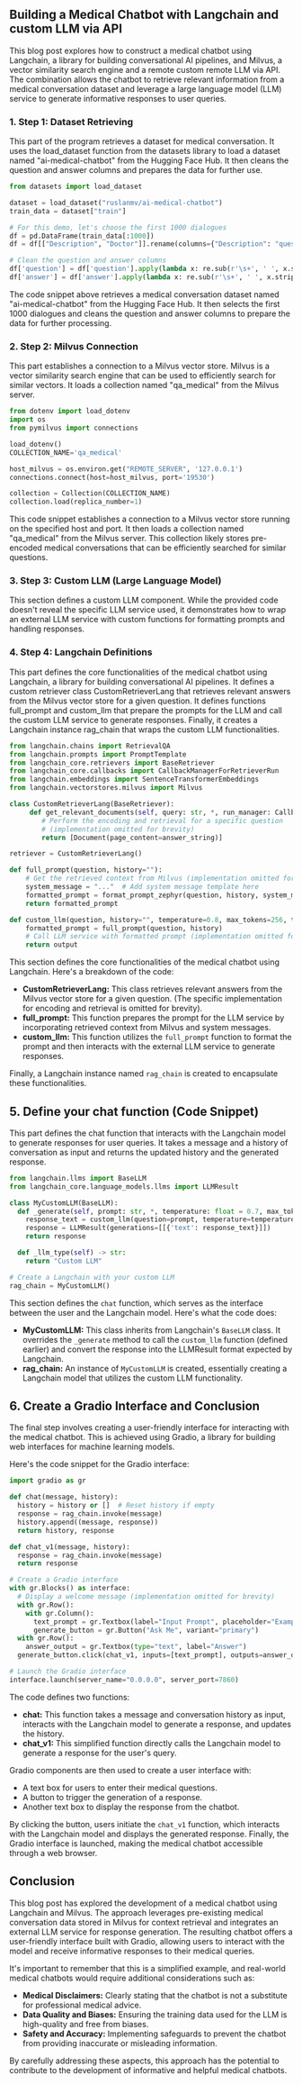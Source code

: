 ## Building a Medical Chatbot with Langchain and custom LLM via API

This blog post explores how to construct a medical chatbot using Langchain, a library for building conversational AI pipelines, and Milvus, a vector similarity search engine and a remote custom remote LLM via API. The combination allows the chatbot to retrieve relevant information from a medical conversation dataset and leverage a large language model (LLM) service to generate informative responses to user queries.

###  1. Step 1: Dataset Retrieving 
This part of the program retrieves a dataset for medical conversation. It uses the load_dataset function from the datasets library to load a dataset named "ai-medical-chatbot" from the Hugging Face Hub.
It then cleans the question and answer columns and prepares the data for further use.
```python
from datasets import load_dataset

dataset = load_dataset("ruslanmv/ai-medical-chatbot")
train_data = dataset["train"]

# For this demo, let's choose the first 1000 dialogues
df = pd.DataFrame(train_data[:1000])
df = df[["Description", "Doctor"]].rename(columns={"Description": "question", "Doctor": "answer"})

# Clean the question and answer columns
df['question'] = df['question'].apply(lambda x: re.sub(r'\s+', ' ', x.strip()))
df['answer'] = df['answer'].apply(lambda x: re.sub(r'\s+', ' ', x.strip()))
```

The code snippet above retrieves a medical conversation dataset named "ai-medical-chatbot" from the Hugging Face Hub. It then selects the first 1000 dialogues and cleans the question and answer columns to prepare the data for further processing.

### 2. Step 2: Milvus Connection 
This part establishes a connection to a Milvus vector store. Milvus is a vector similarity search engine that can be used to efficiently search for similar vectors.
It loads a collection named "qa_medical" from the Milvus server.

```python
from dotenv import load_dotenv
import os
from pymilvus import connections

load_dotenv()
COLLECTION_NAME='qa_medical'

host_milvus = os.environ.get("REMOTE_SERVER", '127.0.0.1')
connections.connect(host=host_milvus, port='19530')

collection = Collection(COLLECTION_NAME)      
collection.load(replica_number=1)
```

This code snippet establishes a connection to a Milvus vector store running on the specified host and port. It then loads a collection named "qa_medical" from the Milvus server. This collection likely stores pre-encoded medical conversations that can be efficiently searched for similar questions.

### 3. Step 3: Custom LLM (Large Language Model)

This section defines a custom LLM component. While the provided code doesn't reveal the specific LLM service used, it demonstrates how to wrap an external LLM service with custom functions for formatting prompts and handling responses.

### 4. Step 4: Langchain Definitions 
This part defines the core functionalities of the medical chatbot using Langchain, a library for building conversational AI pipelines.
It defines a custom retriever class CustomRetrieverLang that retrieves relevant answers from the Milvus vector store for a given question.
It defines functions full_prompt and custom_llm that prepare the prompts for the LLM and call the custom LLM service to generate responses.
Finally, it creates a Langchain instance rag_chain that wraps the custom LLM functionalities.
```python
from langchain.chains import RetrievalQA
from langchain.prompts import PromptTemplate
from langchain_core.retrievers import BaseRetriever
from langchain_core.callbacks import CallbackManagerForRetrieverRun
from langchain.embeddings import SentenceTransformerEmbeddings
from langchain.vectorstores.milvus import Milvus

class CustomRetrieverLang(BaseRetriever):
     def get_relevant_documents(self, query: str, *, run_manager: CallbackManagerForRetrieverRun) -> List[Document]:
        # Perform the encoding and retrieval for a specific question
        # (implementation omitted for brevity)
        return [Document(page_content=answer_string)]

retriever = CustomRetrieverLang()

def full_prompt(question, history=""):
    # Get the retrieved context from Milvus (implementation omitted for brevity)
    system_message = "..."  # Add system message template here
    formatted_prompt = format_prompt_zephyr(question, history, system_message=system_message)
    return formatted_prompt

def custom_llm(question, history="", temperature=0.8, max_tokens=256, top_p=0.95, stop=None):
    formatted_prompt = full_prompt(question, history)
    # Call LLM service with formatted prompt (implementation omitted for brevity)
    return output
```

This section defines the core functionalities of the medical chatbot using Langchain. Here's a breakdown of the code:

* **CustomRetrieverLang:** This class retrieves relevant answers from the Milvus vector store for a given question. (The specific implementation for encoding and retrieval is omitted for brevity).
* **full_prompt:** This function prepares the prompt for the LLM service by incorporating retrieved context from Milvus and system messages.
* **custom_llm:** This function utilizes the `full_prompt` function to format the prompt and then interacts with the external LLM service to generate responses.

Finally, a Langchain instance named `rag_chain` is created to encapsulate these functionalities.

## 5. Define your chat function (Code Snippet)

This part defines the chat function that interacts with the Langchain model to generate responses for user queries.
It takes a message and a history of conversation as input and returns the updated history and the generated response.

```python
from langchain.llms import BaseLLM
from langchain_core.language_models.llms import LLMResult

class MyCustomLLM(BaseLLM):
  def _generate(self, prompt: str, *, temperature: float = 0.7, max_tokens: int = 256, top_p: float = 0.95, stop: list[str] = None, **kwargs) -> LLMResult:
    response_text = custom_llm(question=prompt, temperature=temperature, max_tokens=max_tokens, top_p=top_p, stop=stop)
    response = LLMResult(generations=[[{'text': response_text}]])
    return response

  def _llm_type(self) -> str:
    return "Custom LLM"

# Create a Langchain with your custom LLM
rag_chain = MyCustomLLM()
```

This section defines the `chat` function, which serves as the interface between the user and the Langchain model. Here's what the code does:

* **MyCustomLLM:** This class inherits from Langchain's `BaseLLM` class. It overrides the `_generate` method to call the `custom_llm` function (defined earlier) and convert the response into the LLMResult format expected by Langchain.
* **rag_chain:** An instance of `MyCustomLLM` is created, essentially creating a Langchain model that utilizes the custom LLM functionality.

## 6. Create a Gradio Interface and Conclusion

The final step involves creating a user-friendly interface for interacting with the medical chatbot. This is achieved using Gradio, a library for building web interfaces for machine learning models.

Here's the code snippet for the Gradio interface:

```python
import gradio as gr

def chat(message, history):
  history = history or []  # Reset history if empty
  response = rag_chain.invoke(message)
  history.append((message, response))
  return history, response

def chat_v1(message, history):
  response = rag_chain.invoke(message)
  return response

# Create a Gradio interface
with gr.Blocks() as interface:
  # Display a welcome message (implementation omitted for brevity)
  with gr.Row():
    with gr.Column():
      text_prompt = gr.Textbox(label="Input Prompt", placeholder="Example: What are the symptoms of COVID-19?", lines=2)
      generate_button = gr.Button("Ask Me", variant="primary")
  with gr.Row():
    answer_output = gr.Textbox(type="text", label="Answer")
  generate_button.click(chat_v1, inputs=[text_prompt], outputs=answer_output)

# Launch the Gradio interface
interface.launch(server_name="0.0.0.0", server_port=7860)
```

The code defines two functions:

* **chat:** This function takes a message and conversation history as input, interacts with the Langchain model to generate a response, and updates the history.
* **chat_v1:** This simplified function directly calls the Langchain model to generate a response for the user's query.

Gradio components are then used to create a user interface with:

* A text box for users to enter their medical questions.
* A button to trigger the generation of a response.
* Another text box to display the response from the chatbot.

By clicking the button, users initiate the `chat_v1` function, which interacts with the Langchain model and displays the generated response. Finally, the Gradio interface is launched, making the medical chatbot accessible through a web browser.

## Conclusion

This blog post has explored the development of a medical chatbot using Langchain and Milvus. The approach leverages pre-existing medical conversation data stored in Milvus for context retrieval and integrates an external LLM service for response generation. The resulting chatbot offers a user-friendly interface built with Gradio, allowing users to interact with the model and receive informative responses to their medical queries.

It's important to remember that this is a simplified example, and real-world medical chatbots would require additional considerations such as:

* **Medical Disclaimers:**  Clearly stating that the chatbot is not a substitute for professional medical advice.
* **Data Quality and Biases:** Ensuring the training data used for the LLM is high-quality and free from biases.
* **Safety and Accuracy:** Implementing safeguards to prevent the chatbot from providing inaccurate or misleading information.

By carefully addressing these aspects, this approach has the potential to contribute to the development of informative and helpful medical chatbots. 